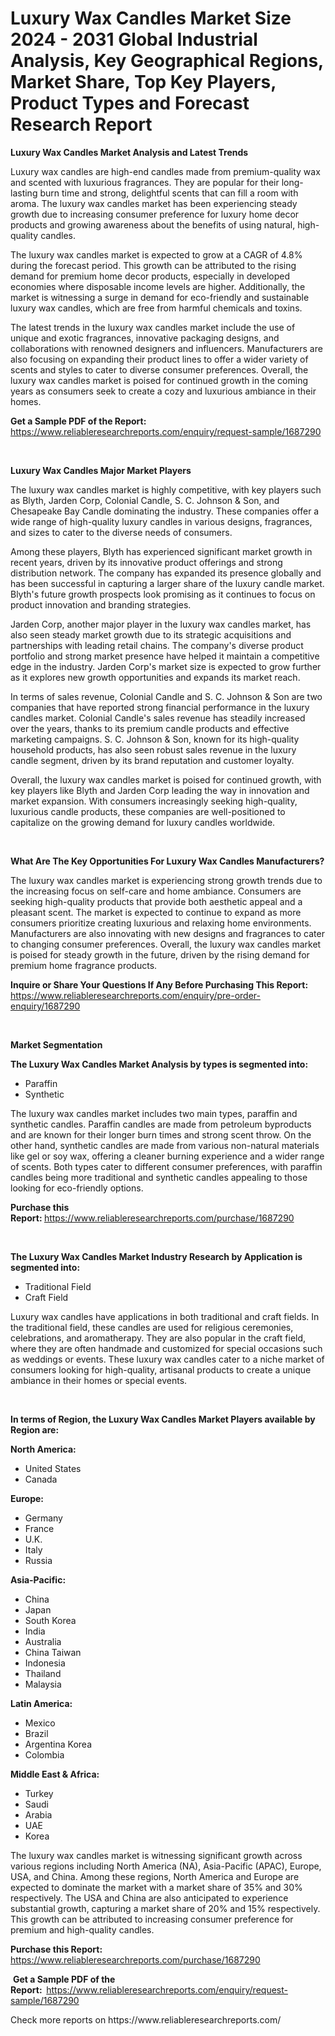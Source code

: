 <p><h1>Luxury Wax Candles Market Size 2024 - 2031 Global Industrial Analysis, Key Geographical Regions, Market Share, Top Key Players, Product Types and Forecast Research Report</h1></p><p><strong>Luxury Wax Candles Market Analysis and Latest Trends</strong></p>
<p><p>Luxury wax candles are high-end candles made from premium-quality wax and scented with luxurious fragrances. They are popular for their long-lasting burn time and strong, delightful scents that can fill a room with aroma. The luxury wax candles market has been experiencing steady growth due to increasing consumer preference for luxury home decor products and growing awareness about the benefits of using natural, high-quality candles.</p><p>The luxury wax candles market is expected to grow at a CAGR of 4.8% during the forecast period. This growth can be attributed to the rising demand for premium home decor products, especially in developed economies where disposable income levels are higher. Additionally, the market is witnessing a surge in demand for eco-friendly and sustainable luxury wax candles, which are free from harmful chemicals and toxins.</p><p>The latest trends in the luxury wax candles market include the use of unique and exotic fragrances, innovative packaging designs, and collaborations with renowned designers and influencers. Manufacturers are also focusing on expanding their product lines to offer a wider variety of scents and styles to cater to diverse consumer preferences. Overall, the luxury wax candles market is poised for continued growth in the coming years as consumers seek to create a cozy and luxurious ambiance in their homes.</p></p>
<p><strong>Get a Sample PDF of the Report:&nbsp;</strong> <a href="https://www.reliableresearchreports.com/enquiry/request-sample/1687290">https://www.reliableresearchreports.com/enquiry/request-sample/1687290</a></p>
<p>&nbsp;</p>
<p><strong>Luxury Wax Candles Major Market Players</strong></p>
<p><p>The luxury wax candles market is highly competitive, with key players such as Blyth, Jarden Corp, Colonial Candle, S. C. Johnson & Son, and Chesapeake Bay Candle dominating the industry. These companies offer a wide range of high-quality luxury candles in various designs, fragrances, and sizes to cater to the diverse needs of consumers.</p><p>Among these players, Blyth has experienced significant market growth in recent years, driven by its innovative product offerings and strong distribution network. The company has expanded its presence globally and has been successful in capturing a larger share of the luxury candle market. Blyth's future growth prospects look promising as it continues to focus on product innovation and branding strategies.</p><p>Jarden Corp, another major player in the luxury wax candles market, has also seen steady market growth due to its strategic acquisitions and partnerships with leading retail chains. The company's diverse product portfolio and strong market presence have helped it maintain a competitive edge in the industry. Jarden Corp's market size is expected to grow further as it explores new growth opportunities and expands its market reach.</p><p>In terms of sales revenue, Colonial Candle and S. C. Johnson & Son are two companies that have reported strong financial performance in the luxury candles market. Colonial Candle's sales revenue has steadily increased over the years, thanks to its premium candle products and effective marketing campaigns. S. C. Johnson & Son, known for its high-quality household products, has also seen robust sales revenue in the luxury candle segment, driven by its brand reputation and customer loyalty.</p><p>Overall, the luxury wax candles market is poised for continued growth, with key players like Blyth and Jarden Corp leading the way in innovation and market expansion. With consumers increasingly seeking high-quality, luxurious candle products, these companies are well-positioned to capitalize on the growing demand for luxury candles worldwide.</p></p>
<p>&nbsp;</p>
<p><strong>What Are The Key Opportunities For Luxury Wax Candles Manufacturers?</strong></p>
<p><p>The luxury wax candles market is experiencing strong growth trends due to the increasing focus on self-care and home ambiance. Consumers are seeking high-quality products that provide both aesthetic appeal and a pleasant scent. The market is expected to continue to expand as more consumers prioritize creating luxurious and relaxing home environments. Manufacturers are also innovating with new designs and fragrances to cater to changing consumer preferences. Overall, the luxury wax candles market is poised for steady growth in the future, driven by the rising demand for premium home fragrance products.</p></p>
<p><strong>Inquire or Share Your Questions If Any Before Purchasing This Report:</strong> <a href="https://www.reliableresearchreports.com/enquiry/pre-order-enquiry/1687290">https://www.reliableresearchreports.com/enquiry/pre-order-enquiry/1687290</a></p>
<p>&nbsp;</p>
<p><strong>Market Segmentation</strong></p>
<p><strong>The Luxury Wax Candles Market Analysis by types is segmented into:</strong></p>
<p><ul><li>Paraffin</li><li>Synthetic</li></ul></p>
<p><p>The luxury wax candles market includes two main types, paraffin and synthetic candles. Paraffin candles are made from petroleum byproducts and are known for their longer burn times and strong scent throw. On the other hand, synthetic candles are made from various non-natural materials like gel or soy wax, offering a cleaner burning experience and a wider range of scents. Both types cater to different consumer preferences, with paraffin candles being more traditional and synthetic candles appealing to those looking for eco-friendly options.</p></p>
<p><strong>Purchase this Report:&nbsp;</strong><a href="https://www.reliableresearchreports.com/purchase/1687290">https://www.reliableresearchreports.com/purchase/1687290</a></p>
<p>&nbsp;</p>
<p><strong>The Luxury Wax Candles Market Industry Research by Application is segmented into:</strong></p>
<p><ul><li>Traditional Field</li><li>Craft Field</li></ul></p>
<p><p>Luxury wax candles have applications in both traditional and craft fields. In the traditional field, these candles are used for religious ceremonies, celebrations, and aromatherapy. They are also popular in the craft field, where they are often handmade and customized for special occasions such as weddings or events. These luxury wax candles cater to a niche market of consumers looking for high-quality, artisanal products to create a unique ambiance in their homes or special events.</p></p>
<p>&nbsp;</p>
<p><strong>In terms of Region, the Luxury Wax Candles Market Players available by Region are:</strong></p>
<p>
    <p> <strong> North America: </strong>
        <ul>
            <li>United States</li>
            <li>Canada</li>
        </ul>
        </p> 
    <p> <strong> Europe: </strong>
        <ul>
            <li>Germany</li>
            <li>France</li>
            <li>U.K.</li>
            <li>Italy</li>
            <li>Russia</li>
        </ul>
        </p> 
    <p> <strong> Asia-Pacific: </strong>
        <ul>
            <li>China</li>
            <li>Japan</li>
            <li>South Korea</li>
            <li>India</li>
            <li>Australia</li>
            <li>China Taiwan</li>
            <li>Indonesia</li>
            <li>Thailand</li>
            <li>Malaysia</li>
        </ul>
        </p> 
    <p> <strong> Latin America: </strong>
        <ul>
            <li>Mexico</li>
            <li>Brazil</li>
            <li>Argentina Korea</li>
            <li>Colombia</li>
        </ul>
        </p> 
    <p> <strong> Middle East & Africa: </strong>
        <ul>
            <li>Turkey</li>
            <li>Saudi</li>
            <li>Arabia</li>
            <li>UAE</li>
            <li>Korea</li>
        </ul>
    </p>
    </p>
<p><p>The luxury wax candles market is witnessing significant growth across various regions including North America (NA), Asia-Pacific (APAC), Europe, USA, and China. Among these regions, North America and Europe are expected to dominate the market with a market share of 35% and 30% respectively. The USA and China are also anticipated to experience substantial growth, capturing a market share of 20% and 15% respectively. This growth can be attributed to increasing consumer preference for premium and high-quality candles.</p></p>
<p><strong>Purchase this Report: </strong><a href="https://www.reliableresearchreports.com/purchase/1687290">https://www.reliableresearchreports.com/purchase/1687290</a></p>
<p>&nbsp;<strong>Get a Sample PDF of the Report:&nbsp;&nbsp;</strong><a href="https://www.reliableresearchreports.com/enquiry/request-sample/1687290">https://www.reliableresearchreports.com/enquiry/request-sample/1687290</a></p>
<p><strong></strong></p>
<p>Check more reports on https://www.reliableresearchreports.com/</p>